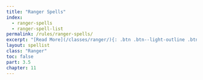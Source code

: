 ```yaml
---
title: "Ranger Spells"
index:
  - ranger-spells
  - ranger-spell-list
permalink: /rules/ranger-spells/
excerpt: "[Read More](/classes/ranger/){: .btn .btn--light-outline .btn--small}"
layout: spellist
class: "Ranger"
toc: false
part: 3.5
chapter: 11
---
```

